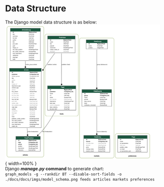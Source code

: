 # Data Structure
The Django model data structure is as below:
![Django Model Data Structure](imgs/model_schema.png){ width=100% }<br>
Django ***manage.py* command** to generate chart:  
`graph_models -g --rankdir BT --disable-sort-fields -o ./docs/docs/imgs/model_schema.png feeds articles markets preferences`
